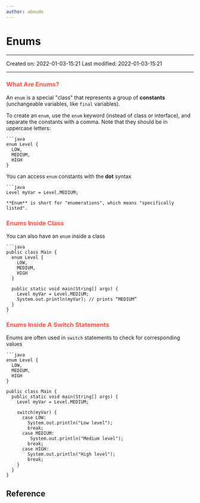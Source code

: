 ```yaml
---
author: aboude
---
```

# Enums
___

Created on: 2022-01-03-15:21
Last modified: 2022-01-03-15:21

___

### <span style="color: #ff5545;text-transform: capitalize;">What are enums?</span>
An `enum` is a special "class" that represents a group of **constants** (unchangeable variables, like `final` variables).

To create an `enum`, use the `enum` keyword (instead of class or interface), and separate the constants with a comma. Note that they should be in uppercase letters:

```ad-example
```java
enum Level {
  LOW,
  MEDIUM,
  HIGH
}
```
You can access `enum` constants with the **dot** syntax
```ad-example
```java
Level myVar = Level.MEDIUM;
```

```ad-note
**Enum** is short for "enumerations", which means "specifically listed".
```

### <span style="color: #ff5545;text-transform: capitalize;">Enums inside class</span>
You can also have an `enum` inside a class
```ad-example
```java
public class Main {
  enum Level {
    LOW,
    MEDIUM,
    HIGH
  }

  public static void main(String[] args) {
    Level myVar = Level.MEDIUM; 
    System.out.println(myVar); // prints “MEDIUM”
  }
}
```

### <span style="color: #ff5545;text-transform: capitalize;">Enums inside a switch statements</span>
Enums are often used in `switch` statements to check for corresponding values
```ad-example
```java
enum Level {
  LOW,
  MEDIUM,
  HIGH
}

public class Main {
  public static void main(String[] args) {
    Level myVar = Level.MEDIUM;

    switch(myVar) {
      case LOW:
        System.out.println("Low level");
        break;
      case MEDIUM:
         System.out.println("Medium level");
        break;
      case HIGH:
        System.out.println("High level");
        break;
    }
  }
}
```
## Reference